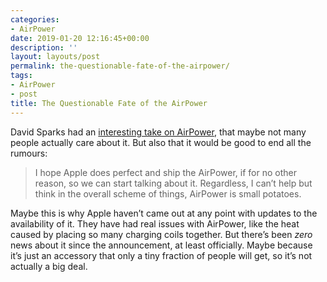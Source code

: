 ```yaml
---
categories:
- AirPower
date: 2019-01-20 12:16:45+00:00
description: ''
layout: layouts/post
permalink: the-questionable-fate-of-the-airpower/
tags:
- AirPower
- post
title: The Questionable Fate of the AirPower
---
```


<p>David Sparks had an <a href="https://www.macsparky.com/blog/2019/1/the-questionable-fate-of-the-airpower">interesting take on AirPower</a>, that maybe not many people actually care about it. But also that it would be good to end all the rumours:</p>
<blockquote>
<p>I hope Apple does perfect and ship the AirPower, if for no other reason, so we can start talking about it. Regardless, I can’t help but think in the overall scheme of things, AirPower is small potatoes.</p>
</blockquote>
<p>Maybe this is why Apple haven’t came out at any point with updates to the availability of it. They have had real issues with AirPower, like the heat caused by placing so many charging coils together. But there’s been <em>zero</em> news about it since the announcement, at least officially. Maybe because it’s just an accessory that only a tiny fraction of people will get, so it’s not actually a big deal.</p>